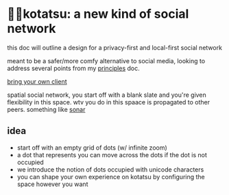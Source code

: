# 🌸🍊kotatsu: a new kind of social network

this doc will outline a design for a privacy-first and local-first social network

meant to be a safer/more comfy alternative to social media, looking to address several points from my [principles](principles.md) doc.

[bring your own client](https://www.geoffreylitt.com/2021/03/05/bring-your-own-client.html)

spatial social network, you start off with a blank slate and you're given flexibility in this space. wtv you do in this spaace is propagated to other peers.
something like [sonar](https://apps.apple.com/us/app/sonar-make-vibes-with-friends/id1512829586)

## idea
- start off with an empty grid of dots (w/ infinite zoom)
- a dot that represents you can move across the dots if the dot is not occupied
- we introduce the notion of dots occupied with unicode characters
- you can shape your own experience on kotatsu by configuring the space however you want
